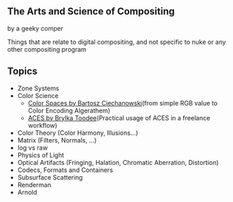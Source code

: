 ## The Arts and Science of Compositing
by a geeky comper

Things that are relate to digital compositing, and not specific to nuke or any other compositing program

## Topics
- Zone Systems
- Color Science
  - [Color Spaces by Bartosz Ciechanowski](https://ciechanow.ski/color-spaces/)(from simple RGB value to Color Encoding Algerathem)
  - [ACES by Brylka Toodee](https://www.toodee.de/?page_id=752)(Practical usage of ACES in a freelance workflow)
- Color Theory (Color Harmony, Illusions...)
- Matrix (Filters, Normals, ...)
- log vs raw
- Physics of Light
- Optical Artifacts (Fringing, Halation, Chromatic Aberration, Distortion)
- Codecs, Formats and Containers
- Subsurface Scattering
- Renderman
- Arnold
